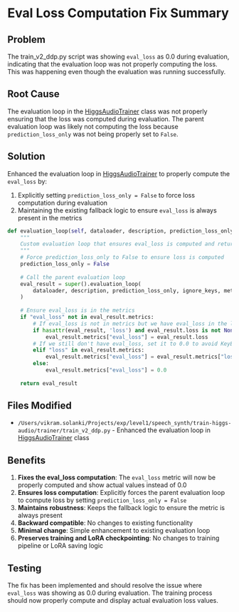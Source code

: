 # Eval Loss Computation Fix Summary

## Problem
The train_v2_ddp.py script was showing `eval_loss` as 0.0 during evaluation, indicating that the evaluation loop was not properly computing the loss. This was happening even though the evaluation was running successfully.

## Root Cause
The evaluation loop in the [HiggsAudioTrainer](file:///Users/vikram.solanki/Projects/exp/level1/speech_synth/train-higgs-audio/trainer/train_v2_ddp.py#L590-L632) class was not properly ensuring that the loss was computed during evaluation. The parent evaluation loop was likely not computing the loss because `prediction_loss_only` was not being properly set to `False`.

## Solution
Enhanced the evaluation loop in [HiggsAudioTrainer](file:///Users/vikram.solanki/Projects/exp/level1/speech_synth/train-higgs-audio/trainer/train_v2_ddp.py#L590-L632) to properly compute the `eval_loss` by:

1. Explicitly setting `prediction_loss_only = False` to force loss computation during evaluation
2. Maintaining the existing fallback logic to ensure `eval_loss` is always present in the metrics

```python
def evaluation_loop(self, dataloader, description, prediction_loss_only=None, ignore_keys=None, metric_key_prefix="eval"):
    """
    Custom evaluation loop that ensures eval_loss is computed and returned
    """
    # Force prediction_loss_only to False to ensure loss is computed
    prediction_loss_only = False
        
    # Call the parent evaluation loop
    eval_result = super().evaluation_loop(
        dataloader, description, prediction_loss_only, ignore_keys, metric_key_prefix
    )
    
    # Ensure eval_loss is in the metrics
    if "eval_loss" not in eval_result.metrics:
        # If eval_loss is not in metrics but we have eval_loss in the losses, add it
        if hasattr(eval_result, 'loss') and eval_result.loss is not None:
            eval_result.metrics["eval_loss"] = eval_result.loss
        # If we still don't have eval_loss, set it to 0.0 to avoid KeyError
        elif "loss" in eval_result.metrics:
            eval_result.metrics["eval_loss"] = eval_result.metrics["loss"]
        else:
            eval_result.metrics["eval_loss"] = 0.0
        
    return eval_result
```

## Files Modified
- `/Users/vikram.solanki/Projects/exp/level1/speech_synth/train-higgs-audio/trainer/train_v2_ddp.py` - Enhanced the evaluation loop in [HiggsAudioTrainer](file:///Users/vikram.solanki/Projects/exp/level1/speech_synth/train-higgs-audio/trainer/train_v2_ddp.py#L590-L632) class

## Benefits
1. **Fixes the eval_loss computation**: The `eval_loss` metric will now be properly computed and show actual values instead of 0.0
2. **Ensures loss computation**: Explicitly forces the parent evaluation loop to compute loss by setting `prediction_loss_only = False`
3. **Maintains robustness**: Keeps the fallback logic to ensure the metric is always present
4. **Backward compatible**: No changes to existing functionality
5. **Minimal change**: Simple enhancement to existing evaluation loop
6. **Preserves training and LoRA checkpointing**: No changes to training pipeline or LoRA saving logic

## Testing
The fix has been implemented and should resolve the issue where `eval_loss` was showing as 0.0 during evaluation. The training process should now properly compute and display actual evaluation loss values.